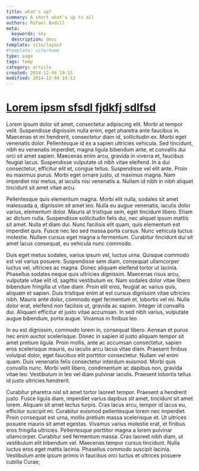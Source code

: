```yaml
---
title: what's up?
summary: A short what's up to all
authors: Rafael Bodill
meta:
  keywords: key
  description: desc
template: site/layout
#template: site/home
type: page
tags: temp
category: article
created: 2014-12-04 19:13
modified: 2014-12-04 19:13
---
```

# [Lorem ipsm sfsdl fjdkfj sdlfsd]({{url_base}}/home2)

Lorem ipsum dolor sit amet, consectetur adipiscing elit. Morbi at tempor velit. Suspendisse dignissim nulla enim, eget pharetra ante faucibus in. Maecenas et mi hendrerit, consectetur diam id, sollicitudin ex. Morbi eget venenatis dolor. Pellentesque id ex a sapien ultricies vehicula. Sed tincidunt, nibh eu venenatis imperdiet, magna ligula bibendum ante, et convallis dui orci sit amet sapien. Maecenas enim arcu, gravida in viverra et, faucibus feugiat lacus. Suspendisse vulputate ut nibh vitae eleifend. In a dui consectetur, efficitur elit et, congue tellus. Suspendisse vel elit ante. Proin eu maximus purus. Morbi eget ornare justo, ut maximus magna. Nam imperdiet nisi metus, at iaculis nisi venenatis a. Nullam id nibh in nibh aliquet tincidunt sit amet vitae arcu.

Pellentesque quis elementum magna. Morbi elit nulla, sodales sit amet malesuada a, dignissim sit amet leo. Nulla eu augue venenatis, iaculis dolor varius, elementum dolor. Mauris at tristique sem, eget tincidunt libero. Etiam ac dictum nulla. Suspendisse sollicitudin felis dui, nec aliquet ipsum mattis sit amet. Nulla et diam dui. Nunc facilisis elit quam, quis elementum est imperdiet quis. Fusce nec leo sed massa porta cursus. Nunc vehicula luctus molestie. Nullam cursus eget magna a fermentum. Curabitur tincidunt dui sit amet lacus consequat, eu vehicula nunc commodo.

Duis eget metus sodales, varius ipsum vel, luctus urna. Quisque commodo est vel varius posuere. Suspendisse sem diam, consequat ullamcorper luctus vel, ultricies ac magna. Donec aliquam eleifend tortor ut lacinia. Phasellus sodales neque quis ultricies dignissim. Maecenas risus arcu, vulputate vitae elit id, sagittis vestibulum ex. Nam sodales dolor vitae libero bibendum fringilla ut vitae diam. Proin elit eros, feugiat ac varius quis, aliquam et sapien. Duis tristique enim at est cursus dignissim vitae ultricies nibh. Mauris ante dolor, commodo eget fermentum et, lobortis vel mi. Nulla dolor erat, eleifend non facilisis ut, gravida ac sapien. Integer id convallis dui. Aliquam efficitur et justo vitae accumsan. In sed nibh varius, vulputate augue bibendum, porta augue. Vivamus in finibus leo.

In eu est dignissim, commodo lorem in, consequat libero. Aenean et purus nec enim auctor scelerisque. Donec in sapien id justo aliquam tempor sit amet pretium ligula. Proin mollis, ante ac accumsan consectetur, sapien eros scelerisque mauris, eu iaculis arcu lacus vitae diam. Praesent finibus volutpat dolor, eget faucibus elit porttitor consectetur. Nullam vel enim quam. Duis venenatis felis consectetur interdum euismod. Morbi quis convallis nunc. Morbi velit libero, condimentum ac dapibus non, gravida vitae leo. Vestibulum in leo vel diam pulvinar iaculis. Praesent lobortis tellus id justo ultricies hendrerit.

Curabitur pharetra nisl sit amet tortor laoreet tempor. Praesent a hendrerit justo. Fusce ligula diam, imperdiet varius dapibus sit amet, tincidunt sit amet lorem. Aliquam sit amet lectus turpis. Cras lacus arcu, tempor id lacus eu, efficitur suscipit mi. Curabitur euismod pellentesque lorem nec imperdiet. Proin consequat est urna, mollis pretium massa scelerisque et. Ut ultrices posuere mauris sit amet egestas. Vivamus varius molestie erat, et finibus eros fringilla ultricies. Pellentesque porttitor magna a lorem pulvinar ullamcorper. Curabitur sed fermentum massa. Cras laoreet nibh diam, ut vestibulum elit bibendum vel. Maecenas tempor cursus tincidunt. Nulla luctus eros eget mattis lacinia. Phasellus commodo suscipit lacinia. Vestibulum ante ipsum primis in faucibus orci luctus et ultrices posuere cubilia Curae;
